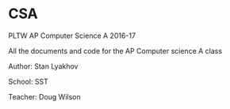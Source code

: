 # CSA

PLTW AP Computer Science A 2016-17

All the documents and code for the AP Computer science A class


Author: Stan Lyakhov

School: SST

Teacher: Doug Wilson 

